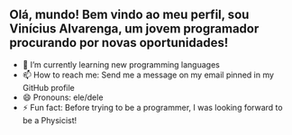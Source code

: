 ## Olá, mundo! Bem vindo ao meu perfil, sou Vinícius Alvarenga, um jovem programador procurando por novas oportunidades!

- 🌱 I’m currently learning new programming languages
- 📫 How to reach me: Send me a message on my email pinned in my GitHub profile
- 😄 Pronouns: ele/dele
- ⚡ Fun fact: Before trying to be a programmer, I was looking forward to be a Physicist! 

